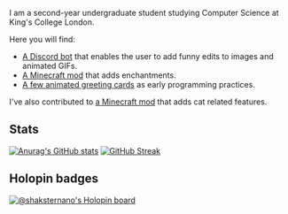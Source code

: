 I am a second-year undergraduate student studying Computer Science at King's College London.

Here you will find:
- [A Discord bot](https://github.com/ShaksterNano/Media-Manipulator-Discord-Bot) that enables the user to
add funny edits to images and animated GIFs.
- [A Minecraft mod](https://github.com/ShaksterNano/Entranced) that adds enchantments.
- [A few animated greeting cards](https://github.com/ShaksterNano/Animated-Cards) as early programming practices.

I've also contributed to [a Minecraft mod](https://github.com/fox-lol/cats-plus) that adds cat related features.

## Stats
[![Anurag's GitHub stats](https://github-readme-stats.vercel.app/api?username=ShaksterNano&count_private=true&show_icons=true)](https://github.com/anuraghazra/github-readme-stats)
[![GitHub Streak](https://streak-stats.demolab.com/?user=ShaksterNano)](https://git.io/streak-stats)

## Holopin badges
[![@shaksternano's Holopin board](https://holopin.me/shaksternano)](https://holopin.io/@shaksternano)
